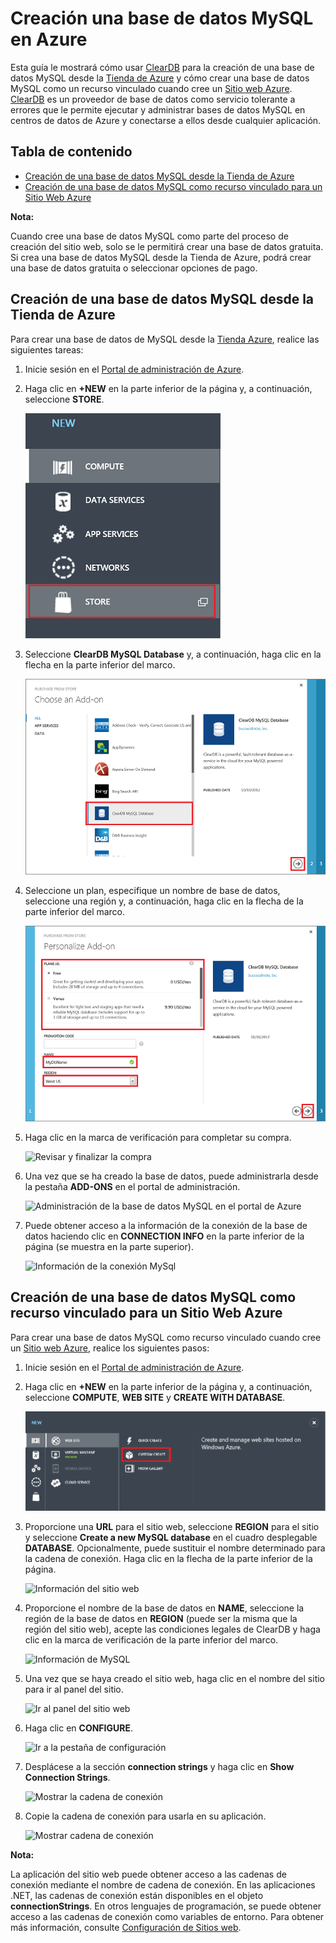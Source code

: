 
# Creación una base de datos MySQL en Azure

Esta guía le mostrará cómo usar [ClearDB][1] para la creación de una base de datos MySQL desde la [Tienda de Azure](/en-us/store/overview/) y cómo crear una base de datos MySQL como un recurso vinculado cuando cree un [Sitio web Azure](/es-es/manage/services/web-sites/). [ClearDB][1] es un proveedor de base de datos como servicio tolerante a errores que le permite ejecutar y administrar bases de datos MySQL en centros de datos de Azure y conectarse a ellos desde cualquier aplicación.

## Tabla de contenido
* [Creación de una base de datos MySQL desde la Tienda de Azure](#CreateFromStore)
* [Creación de una base de datos MySQL como recurso vinculado para un Sitio Web Azure](#CreateForWebSite)

<div class="dev-callout">
<b>Nota:</b>
<p>Cuando cree una base de datos MySQL como parte del proceso de creación
del sitio web, solo se le permitirá crear una base de datos gratuita. Si crea una base de datos MySQL desde la Tienda de Azure, podrá crear una base de datos gratuita o seleccionar opciones de pago.</p>
</div>

<h2><a id="CreateFromStore"></a>Creación de una base de datos MySQL desde la Tienda de Azure</h2>

Para crear una base de datos de MySQL desde la [Tienda Azure](/en-us/store/overview/), realice las siguientes tareas:

1.  Inicie sesión en el [Portal de administración de Azure][2]. 
2.  Haga clic en **+NEW** en la parte inferior de la página y, a continuación, seleccione **STORE**.

    ![Seleccionar complemento de la tienda](./media/create-mysql-db/select-store.png)

3.  Seleccione **ClearDB MySQL Database** y, a continuación, haga clic en la flecha en la parte inferior del marco.
    
    ![Seleccionar la base de datos ClearDB MySQL](./media/create-mysql-db/select-cleardb-mysql.png)

4.  Seleccione un plan, especifique un nombre de base de datos, seleccione una región y, a continuación, haga clic en la flecha de la parte inferior del marco.
    
    ![Comprar la base de datos MySQL de la tienda](./media/create-mysql-db/purchase-mysql.png)

5.  Haga clic en la marca de verificación para completar su compra.
    
    ![Revisar y finalizar la
    compra](./media/create-mysql-db/complete-mysql-purchase.png)

6.  Una vez que se ha creado la base de datos, puede administrarla desde
    la pestaña **ADD-ONS** en el portal de administración.
    
    ![Administraci&oacute;n de la base de datos MySQL en el portal de
    Azure](./media/create-mysql-db/manage-mysql-add-on.png)

7.  Puede obtener acceso a la información de la conexión de la base de datos haciendo clic en **CONNECTION INFO** en la parte inferior de la página (se muestra en la parte superior).
    
    ![Informaci&oacute;n de la conexi&oacute;n
    MySql](./media/create-mysql-db/mysql-conn-info.png)

<h2><a id="CreateForWebSite"></a>Creación de una base de datos MySQL como recurso vinculado para un Sitio Web Azure</h2>

Para crear una base de datos MySQL como recurso vinculado cuando cree un [Sitio web Azure](/es-es/manage/services/web-sites/), realice los siguientes pasos:

1.  Inicie sesión en el [Portal de administración de Azure][2]. 
2.  Haga clic en **+NEW** en la parte inferior de la página y, a continuación, seleccione **COMPUTE**, **WEB SITE** y **CREATE WITH DATABASE**.
    
    ![Crear sitio web con base de datos](./media/create-mysql-db/custom_create.png)

3.  Proporcione una **URL** para el sitio web, seleccione **REGION** para el sitio y seleccione **Create a new MySQL database** en el cuadro desplegable **DATABASE**. Opcionalmente, puede sustituir el nombre determinado para la cadena de conexión. Haga clic en la flecha de la parte inferior de la página.
    
    ![Informaci&oacute;n del sitio
    web](./media/create-mysql-db/provide-website-details.png)

4.  Proporcione el nombre de la base de datos en **NAME**, seleccione la región de la base de datos en **REGION** (puede ser la misma que la región del sitio web), acepte las condiciones legales de ClearDB y haga clic en la marca de verificación de la parte inferior del marco.
    
    ![Informaci&oacute;n de
    MySQL](./media/create-mysql-db/provide-mysql-details.png)

5.  Una vez que se haya creado el sitio web, haga clic en el nombre del sitio para ir al panel del sitio.
    
    ![Ir al panel del sitio
    web](./media/create-mysql-db/go-to-website-dashboard.png)

6.  Haga clic en **CONFIGURE**.
    
    ![Ir a la pesta&ntilde;a de
    configuraci&oacute;n](./media/create-mysql-db/go-to-configure-tab.png)

7.  Desplácese a la sección **connection strings** y haga clic en **Show Connection Strings**.
    
    ![Mostrar la cadena de
    conexi&oacute;n](./media/create-mysql-db/show-conn-string.png)

8.  Copie la cadena de conexión para usarla en su aplicación.
    
    ![Mostrar cadena de
    conexi&oacute;n](./media/create-mysql-db/shown-conn-string.png)

<div  class="dev-callout">
<b>Nota:</b> 
<p>La aplicación del sitio web puede obtener acceso a las cadenas de
conexión mediante el nombre de cadena de conexión. En las aplicaciones
.NET, las cadenas de conexión están disponibles en el objeto <b>connectionStrings</b>. En otros lenguajes de
programación, se puede obtener acceso a las cadenas de conexión como variables de entorno. Para obtener más información, consulte <a href="/es-es/manage/services/web-sites/how-to-configure-websites/">Configuración de Sitios web</a>.</p>
</div>



[1]: http://www.cleardb.com/
[2]: http://manage.windowsazure.com
